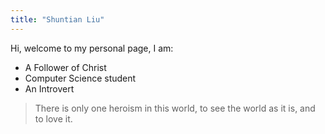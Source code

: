 ```yaml
---
title: "Shuntian Liu"
---
```


Hi, welcome to my personal page, I am:

- A Follower of Christ
- Computer Science student
- An Introvert

> There is only one heroism in this world, to see the world as it is, and to love it.
